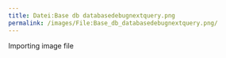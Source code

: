 ```yaml
---
title: Datei:Base db databasedebugnextquery.png
permalink: /images/File:Base_db_databasedebugnextquery.png/
---
```


Importing image file